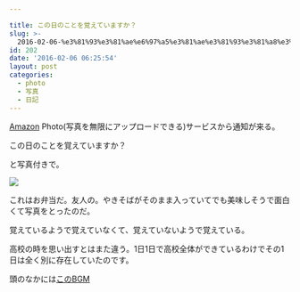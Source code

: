 ```yaml
---

title: この日のことを覚えていますか？
slug: >-
  2016-02-06-%e3%81%93%e3%81%ae%e6%97%a5%e3%81%ae%e3%81%93%e3%81%a8%e3%82%92%e8%a6%9a%e3%81%88%e3%81%a6%e3%81%84%e3%81%be%e3%81%99%e3
id: 202
date: '2016-02-06 06:25:54'
layout: post
categories:
  - photo
  - 写真
  - 日記
---
```


[Amazon](http://d.hatena.ne.jp/keyword/Amazon) Photo(写真を無限にアップロードできる)サービスから通知が来る。

この日のことを覚えていますか？

と写真付きで。

![](https://cdn-ak.f.st-hatena.com/images/fotolife/p/peipeipe/20190630/20190630170956.jpg)

これはお弁当だ。友人の。やきそばがそのまま入っていてでも美味しそうで面白くて写真をとったのだ。

覚えているようで覚えていなくて、覚えていないようで覚えている。

高校の時を思い出すとはまた違う。1日1日で高校全体ができているわけでその1日は全く別に存在していたのです。

頭のなかには[このBGM](https://youtu.be/aGEPgCQFvI8?t=42m23s)